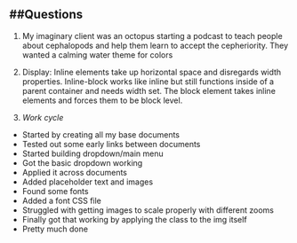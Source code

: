 ##Questions
---
1. My imaginary client was an octopus starting a podcast to teach people about cephalopods and help them learn to accept the cepheriority. They wanted a calming water theme for colors

2. Display: Inline elements take up horizontal space and disregards width properties. Inline-block works like inline but still functions inside of a parent container and needs width set. The block element takes inline elements and forces them to be block level.

3. *Work cycle*
 - Started by creating all my base documents
 - Tested out some early links between documents
 - Started building dropdown/main menu
 - Got the basic dropdown working
 - Applied it across documents
 - Added placeholder text and images
 - Found some fonts
 - Added a font CSS file
 - Struggled with getting images to scale properly with different zooms
 - Finally got that working by applying the class to the img itself
 - Pretty much done
